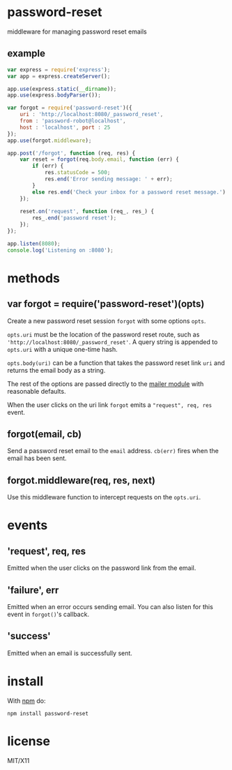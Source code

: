 password-reset
==============

middleware for managing password reset emails

example
-------

``` js
var express = require('express');
var app = express.createServer();

app.use(express.static(__dirname));
app.use(express.bodyParser());

var forgot = require('password-reset')({
    uri : 'http://localhost:8080/_password_reset',
    from : 'password-robot@localhost',
    host : 'localhost', port : 25
});
app.use(forgot.middleware);

app.post('/forgot', function (req, res) {
    var reset = forgot(req.body.email, function (err) {
        if (err) {
            res.statusCode = 500;
            res.end('Error sending message: ' + err);
        }
        else res.end('Check your inbox for a password reset message.')
    });
    
    reset.on('request', function (req_, res_) {
        res_.end('password reset');
    });
});

app.listen(8080);
console.log('Listening on :8080');
```

methods
=======

var forgot = require('password-reset')(opts)
--------------------------------------------

Create a new password reset session `forgot` with some options `opts`.

`opts.uri` must be the location of the password reset route, such as
`'http://localhost:8080/_password_reset'`. A query string is appended to
`opts.uri` with a unique one-time hash.

`opts.body(uri)` can be a function that takes the password reset link `uri` and
returns the email body as a string.

The rest of the options are passed directly to
the [mailer module](https://github.com/Marak/node_mailer)
with reasonable defaults.

When the user clicks on the uri link `forgot` emits a `"request", req, res`
event.

forgot(email, cb)
-----------------

Send a password reset email to the `email` address.
`cb(err)` fires when the email has been sent.

forgot.middleware(req, res, next)
---------------------------------

Use this middleware function to intercept requests on the `opts.uri`.

events
======

'request', req, res
-------------------

Emitted when the user clicks on the password link from the email.

'failure', err
--------------

Emitted when an error occurs sending email. You can also listen for this event
in `forgot()`'s callback.

'success'
---------

Emitted when an email is successfully sent.

install
=======

With [npm](http://npmjs.org) do:

```
npm install password-reset
```

license
=======

MIT/X11
